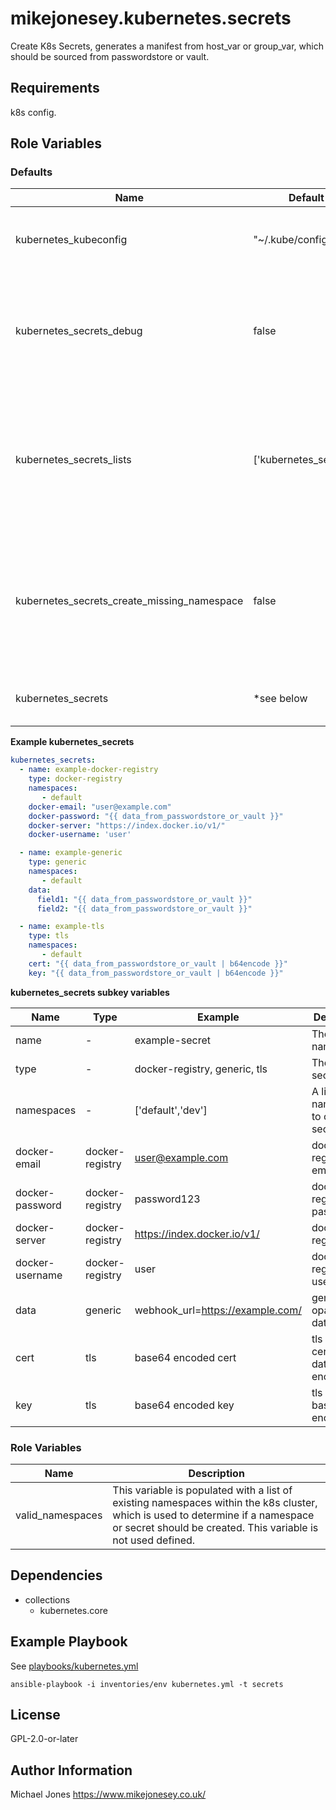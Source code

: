 mikejonesey.kubernetes.secrets
=========

Create K8s Secrets, generates a manifest from host_var or group_var, which should be sourced from passwordstore or vault.

Requirements
------------

k8s config.

Role Variables
--------------

### Defaults

| Name                                        | Default                | Description                                                                                                             |
|---------------------------------------------|------------------------|-------------------------------------------------------------------------------------------------------------------------|
| kubernetes_kubeconfig                       | "~/.kube/config"       | Path to the kube_config file to use to access the k8s cluster.                                                          |
| kubernetes_secrets_debug                    | false                  | Generates a local manifest file without applying, which can be used for inspection / debugging                          |
| kubernetes_secrets_lists                    | ['kubernetes_secrets'] | A List of List variables to process secrets from, this allows for additional lists to be created / added in group_vars. |
| kubernetes_secrets_create_missing_namespace | false                  | Auto create missing namespace, by default secrets will not be created in namespaces that don't already exist.           |
| kubernetes_secrets                          | *see below             | The default list of secrets to import.                                                                                  |

**Example kubernetes_secrets**
```yaml
kubernetes_secrets:
  - name: example-docker-registry
    type: docker-registry
    namespaces:
       - default
    docker-email: "user@example.com"
    docker-password: "{{ data_from_passwordstore_or_vault }}"
    docker-server: "https://index.docker.io/v1/"
    docker-username: 'user'

  - name: example-generic
    type: generic
    namespaces:
       - default
    data:
      field1: "{{ data_from_passwordstore_or_vault }}"
      field2: "{{ data_from_passwordstore_or_vault }}"

  - name: example-tls
    type: tls
    namespaces:
       - default
    cert: "{{ data_from_passwordstore_or_vault | b64encode }}"
    key: "{{ data_from_passwordstore_or_vault | b64encode }}"
```
**kubernetes_secrets subkey variables**

| Name            | Type            | Example                          | Description                                  |
|-----------------|-----------------|----------------------------------|----------------------------------------------|
| name            | -               | example-secret                   | The secret name                              |
| type            | -               | docker-registry, generic, tls    | The K8s secret type                          |
| namespaces      | -               | ['default','dev']                | A list of namespaces to create the secret in |
| docker-email    | docker-registry | user@example.com                 | docker-registry user email                   |
| docker-password | docker-registry | password123                      | docker-registry user password                |
| docker-server   | docker-registry | https://index.docker.io/v1/      | docker-registry uri                          |
| docker-username | docker-registry | user                             | docker-registry username                     |
| data            | generic         | webhook_url=https://example.com/ | generic opaque type data                     |
| cert            | tls             | base64 encoded cert              | tls certificate data base64 encoded          |
| key             | tls             | base64 encoded key               | tls key data base64 encoded                  |

### Role Variables

| Name | Description                                                                                                                                                                                     |
| --- |-------------------------------------------------------------------------------------------------------------------------------------------------------------------------------------------------|
| valid_namespaces | This variable is populated with a list of existing namespaces within the k8s cluster, which is used to determine if a namespace or secret should be created. This variable is not used defined. |

Dependencies
------------

- collections
  - kubernetes.core

Example Playbook
----------------

See [playbooks/kubernetes.yml](../../playbooks/kubernetes.yml)

    ansible-playbook -i inventories/env kubernetes.yml -t secrets

License
-------

GPL-2.0-or-later

Author Information
------------------

Michael Jones https://www.mikejonesey.co.uk/
